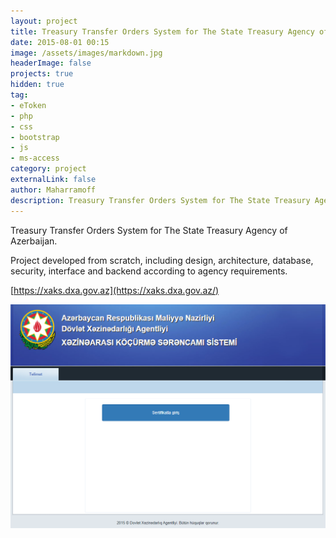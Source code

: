 ```yaml
---
layout: project
title: Treasury Transfer Orders System for The State Treasury Agency of Azerbaijan 
date: 2015-08-01 00:15
image: /assets/images/markdown.jpg
headerImage: false
projects: true
hidden: true
tag:
- eToken
- php
- css
- bootstrap
- js 
- ms-access
category: project
externalLink: false
author: Maharramoff
description: Treasury Transfer Orders System for The State Treasury Agency of Azerbaijan 
---
```


Treasury Transfer Orders System for The State Treasury Agency of Azerbaijan. 

Project developed from scratch, including design, architecture, database, security, interface and backend according to agency requirements.
 
[https://xaks.dxa.gov.az](https://xaks.dxa.gov.az/)

![](/assets/images/projects/xaks.png)


